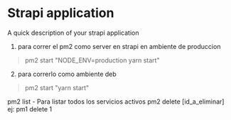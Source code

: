 # Strapi application

A quick description of your strapi application


1. para correr el pm2 como server en strapi en ambiente de produccion

> pm2 start "NODE_ENV=production yarn start"

2. para correrlo como ambiente deb

> pm2 start "yarn start"


pm2 list - Para listar todos los servicios activos 
pm2 delete [id_a_eliminar] ej: pm1 delete 1
